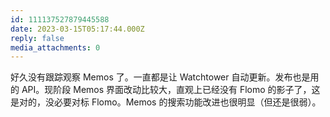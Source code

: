 ```yaml
---
id: 111137527879445588
date: 2023-03-15T05:17:44.000Z
reply: false
media_attachments: 0
---
```


好久没有跟踪观察 Memos 了。一直都是让 Watchtower 自动更新。发布也是用的 API。现阶段 Memos 界面改动比较大，直观上已经没有 Flomo 的影子了，这是对的，没必要对标 Flomo。Memos 的搜索功能改进也很明显（但还是很弱）。

